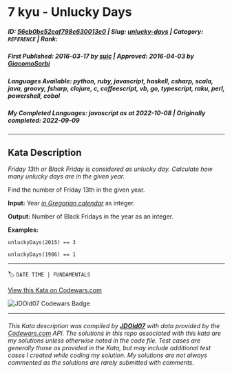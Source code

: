 # 7 kyu - Unlucky Days

##### **ID**: [56eb0be52caf798c630013c0](https://www.codewars.com/kata/56eb0be52caf798c630013c0) | **Slug**: [unlucky-days](https://www.codewars.com/kata/56eb0be52caf798c630013c0) | **Category**: `REFERENCE` | **Rank**: <span style="color:white">7 kyu</span>

##### **First Published**: 2016-03-17 ***by*** [suic](https://www.codewars.com/users/suic) | **Approved**: 2016-04-03 ***by*** [GiacomoSorbi](https://www.codewars.com/users/GiacomoSorbi)

##### **Languages Available**: python, ruby, javascript, haskell, csharp, scala, java, groovy, fsharp, clojure, c, coffeescript, vb, go, typescript, raku, perl, powershell, cobol

##### **My Completed Languages**: javascript ***as at*** 2022-10-08 | **Originally completed**: 2022-09-09

---

## Kata Description


_Friday 13th or Black Friday is considered as unlucky day. Calculate how many unlucky days are in the given year._



Find the number of Friday 13th in the given year.



__Input:__ Year [*in Gregorian calendar*](https://en.wikipedia.org/wiki/Gregorian_calendar) as integer.



__Output:__ Number of Black Fridays in the year as an integer.



__Examples:__



	unluckyDays(2015) == 3

	unluckyDays(1986) == 1

---


🏷 `DATE TIME | FUNDAMENTALS`


[View this Kata on Codewars.com](https://www.codewars.com/kata/56eb0be52caf798c630013c0)

![](https://www.codewars.com/users/jdold07/badges/large "JDOld07 Codewars Badge")

---

###### *This Kata description was compiled by [**JDOld07**](https://tpstech.dev) with data provided by the [Codewars.com](https://www.codewars.com) API.  The solutions in this repo associated with this kata are my solutions unless otherwise noted in the code file.  Test cases are generally those as provided in the Kata, but may include additional test cases I created while coding my solution.  My solutions are not always commented as the solutions are rarely submitted with comments.*
